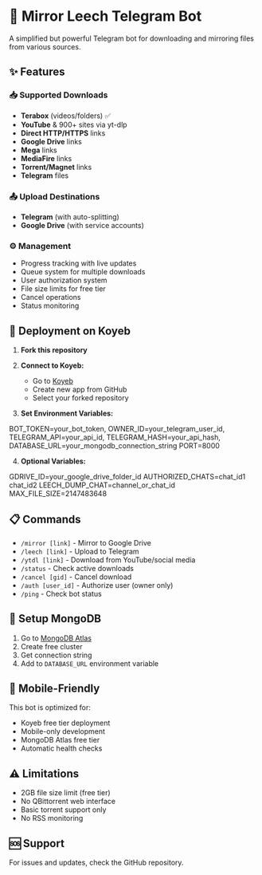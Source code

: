 # 🤖 Mirror Leech Telegram Bot

A simplified but powerful Telegram bot for downloading and mirroring files from various sources.

## ✨ Features

### 📥 Supported Downloads
- **Terabox** (videos/folders) ✅
- **YouTube** & 900+ sites via yt-dlp
- **Direct HTTP/HTTPS** links
- **Google Drive** links
- **Mega** links  
- **MediaFire** links
- **Torrent/Magnet** links
- **Telegram** files

### 📤 Upload Destinations
- **Telegram** (with auto-splitting)
- **Google Drive** (with service accounts)

### ⚙️ Management
- Progress tracking with live updates
- Queue system for multiple downloads
- User authorization system
- File size limits for free tier
- Cancel operations
- Status monitoring

## 🚀 Deployment on Koyeb

1. **Fork this repository**
2. **Connect to Koyeb:**
   - Go to [Koyeb](https://koyeb.com)
   - Create new app from GitHub
   - Select your forked repository

3. **Set Environment Variables:**

BOT_TOKEN=your_bot_token,
OWNER_ID=your_telegram_user_id,
TELEGRAM_API=your_api_id,
TELEGRAM_HASH=your_api_hash,
DATABASE_URL=your_mongodb_connection_string
PORT=8000

4. **Optional Variables:**

GDRIVE_ID=your_google_drive_folder_id
AUTHORIZED_CHATS=chat_id1 chat_id2
LEECH_DUMP_CHAT=channel_or_chat_id
MAX_FILE_SIZE=2147483648

## 📋 Commands

- `/mirror [link]` - Mirror to Google Drive
- `/leech [link]` - Upload to Telegram  
- `/ytdl [link]` - Download from YouTube/social media
- `/status` - Check active downloads
- `/cancel [gid]` - Cancel download
- `/auth [user_id]` - Authorize user (owner only)
- `/ping` - Check bot status

## 🔧 Setup MongoDB

1. Go to [MongoDB Atlas](https://mongodb.com)
2. Create free cluster
3. Get connection string
4. Add to `DATABASE_URL` environment variable

## 📱 Mobile-Friendly

This bot is optimized for:
- Koyeb free tier deployment
- Mobile-only development
- MongoDB Atlas free tier
- Automatic health checks

## ⚠️ Limitations

- 2GB file size limit (free tier)
- No QBittorrent web interface
- Basic torrent support only
- No RSS monitoring

## 🆘 Support

For issues and updates, check the GitHub repository.
